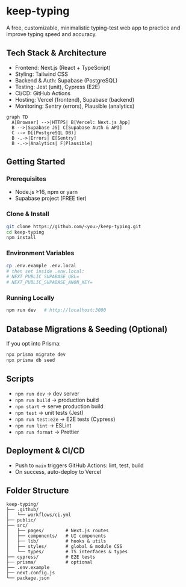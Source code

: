 <!-- README.md -->

# keep-typing

A free, customizable, minimalistic typing-test web app to practice and improve typing speed and accuracy.

## Tech Stack & Architecture

- Frontend: Next.js (React + TypeScript)  
- Styling: Tailwind CSS  
- Backend & Auth: Supabase (PostgreSQL)  
- Testing: Jest (unit), Cypress (E2E)  
- CI/CD: GitHub Actions  
- Hosting: Vercel (frontend), Supabase (backend)  
- Monitoring: Sentry (errors), Plausible (analytics)

```mermaid
graph TD
  A[Browser] -->|HTTPS| B[Vercel: Next.js App]
  B -->|Supabase JS| C[Supabase Auth & API]
  C --> D[(PostgreSQL DB)]
  B -.->|Errors| E[Sentry]
  B -.->|Analytics| F[Plausible]
```

## Getting Started

### Prerequisites
- Node.js ≥16, npm or yarn  
- Supabase project (FREE tier)

### Clone & Install
```bash
git clone https://github.com/<you>/keep-typing.git
cd keep-typing
npm install
```

### Environment Variables
```bash
cp .env.example .env.local
# then set inside .env.local:
# NEXT_PUBLIC_SUPABASE_URL=
# NEXT_PUBLIC_SUPABASE_ANON_KEY=
```

### Running Locally
```bash
npm run dev   # http://localhost:3000
```

## Database Migrations & Seeding (Optional)
If you opt into Prisma:
```bash
npx prisma migrate dev
npx prisma db seed
```

## Scripts
- `npm run dev` → dev server  
- `npm run build` → production build  
- `npm start` → serve production build  
- `npm test` → unit tests (Jest)  
- `npm run test:e2e` → E2E tests (Cypress)  
- `npm run lint` → ESLint  
- `npm run format` → Prettier

## Deployment & CI/CD
- Push to `main` triggers GitHub Actions: lint, test, build  
- On success, auto-deploy to Vercel

## Folder Structure
```plaintext
keep-typing/
├── .github/
│   └── workflows/ci.yml
├── public/
├── src/
│   ├── pages/        # Next.js routes
│   ├── components/   # UI components
│   ├── lib/          # hooks & utils
│   ├── styles/       # global & module CSS
│   └── types/        # TS interfaces & types
├── cypress/          # E2E tests
├── prisma/           # optional
├── .env.example
├── next.config.js
└── package.json
```
